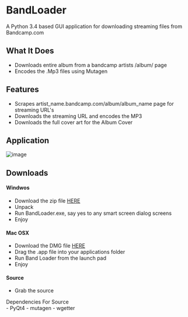# BandLoader
A Python 3.4 based GUI application for downloading streaming files from Bandcamp.com

## What It Does
<ul>
<li>Downloads entire album from a bandcamp artists /album/ page</li>
<li>Encodes the .Mp3 files using Mutagen</li>
</ul>

## Features
<ul>
<li>Scrapes artist_name.bandcamp.com/album/album_name page for streaming URL's</li>
<li>Downloads the streaming URL and encodes the MP3</li>
<li>Downloads the full cover art for the Album Cover</li>
</ul>

## Application
![image](https://puu.sh/kBm6l/f43e2c3ea8.jpg)

## Downloads

#### Windwos
- Download the zip file [HERE](https://www.dropbox.com/s/o3nx48gtzi6wyt7/Band%20Loader.zip?dl=0)
- Unpack
- Run BandLoader.exe, say yes to any smart screen dialog screens
- Enjoy

#### Mac OSX
- Download the DMG file [HERE](https://www.dropbox.com/s/os5b72995x2pdd4/bandloader.dmg?dl=0)
- Drag the .app file into your applications folder
- Run Band Loader from the launch pad
- Enjoy

#### Source
- Grab the source
 
 Dependencies For Source   
    - PyQt4
    - mutagen
    - wgetter


